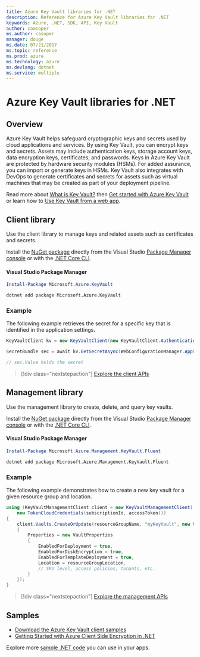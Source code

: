```yaml
---
title: Azure Key Vault libraries for .NET
description: Reference for Azure Key Vault libraries for .NET
keywords: Azure, .NET, SDK, API, Key Vault
author: camsoper
ms.author: casoper
manager: douge
ms.date: 07/21/2017
ms.topic: reference
ms.prod: azure
ms.technology: azure
ms.devlang: dotnet
ms.service: multiple
---
```


# Azure Key Vault libraries for .NET

## Overview

Azure Key Vault helps safeguard cryptographic keys and secrets used by cloud applications and services. By using Key Vault, you can encrypt keys and secrets. Assets may include authentication keys, storage account keys, data encryption keys, certificates, and passwords. Keys in Azure Key Vault are protected by hardware security modules (HSMs). For added assurance, you can import or generate keys in HSMs. Key Vault also integrates with DevOps to generate certificates and secrets for assets such as virtual machines that may be created as part of your deployment pipeline.

Read more about [What is Key Vault?](/key-vault/key-vault-whatis) then [Get started with Azure Key Vault](/key-vault/key-vault-get-started) or learn how to [Use Key Vault from a web app](/key-vault/key-vault-use-from-web-application).

## Client library

Use the client library to manage keys and related assets such as certificates and secrets.

Install the [NuGet package](https://www.nuget.org/packages/Microsoft.Azure.KeyVault) directly from the Visual Studio [Package Manager console][PackageManager] or with the [.NET Core CLI][DotNetCLI].

#### Visual Studio Package Manager

```powershell
Install-Package Microsoft.Azure.KeyVault
```

```bash
dotnet add package Microsoft.Azure.KeyVault
```

### Example

The following example retrieves the secret for a specific key that is identified in the application settings.

```csharp
KeyVaultClient kv = new KeyVaultClient(new KeyVaultClient.AuthenticationCallback(securityToken));

SecretBundle sec = await kv.GetSecretAsync(WebConfigurationManager.AppSettings["SecretUri"]);

// sec.Value holds the secret
```

> [!div class="nextstepaction"]
> [Explore the client APIs](/dotnet/api/overview/azure/keyvault/client)

## Management library

Use the management library to create, delete, and query key vaults.

Install the [NuGet package](https://www.nuget.org/packages/Microsoft.Azure.Management.KeyVault.Fluent) directly from the Visual Studio [Package Manager console][PackageManager] or with the [.NET Core CLI][DotNetCLI].

#### Visual Studio Package Manager

```powershell
Install-Package Microsoft.Azure.Management.KeyVault.Fluent
```

```bash
dotnet add package Microsoft.Azure.Management.KeyVault.Fluent
```

### Example

The following example demonstrates how to create a new key vault for a given resource group and location.

```csharp
using (KeyVaultManagementClient client = new KeyVaultManagementClient(
    new TokenCloudCredentials(subscriptionId, accessToken)))
{
    client.Vaults.CreateOrUpdate(resourceGroupName, "myKeyVault", new VaultCreateOrUpdateParameters
    {
        Properties = new VaultProperties
        {
            EnabledForDeployment = true,
            EnabledForDiskEncryption = true,
            EnabledForTemplateDeployment = true,
            Location = resourceGroupLocation,
            // SKU level, access policies, tenants, etc.
        }
    });
}
```

> [!div class="nextstepaction"]
> [Explore the management APIs](/dotnet/api/overview/azure/keyvault/management)

## Samples

* [Download the Azure Key Vault client samples](https://www.microsoft.com/download/details.aspx?id=45343)
* [Getting Started with Azure Client Side Encryption in .NET](https://azure.microsoft.com/resources/samples/storage-dotnet-client-side-encryption/)


Explore more [sample .NET code](https://azure.microsoft.com/resources/samples/?platform=dotnet) you can use in your apps.

[PackageManager]: https://docs.microsoft.com/nuget/tools/package-manager-console
[DotNetCLI]: https://docs.microsoft.com/en-us/dotnet/core/tools/dotnet-add-package
